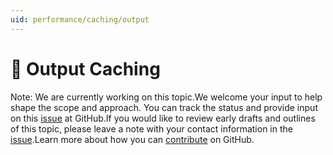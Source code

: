 ```yaml
---
uid: performance/caching/output
---
```

  # 🔧 Output Caching

Note: We are currently working on this topic.We welcome your input to help shape the scope and approach. You can track the status and provide input on this [issue](https://github.com/aspnet/Docs/issues/880) at GitHub.If you would like to review early drafts and outlines of this topic, please leave a note with your contact information in the [issue](https://github.com/aspnet/Docs/issues/880).Learn more about how you can [contribute](https://github.com/aspnet/Docs/blob/master/CONTRIBUTING.md) on GitHub.
